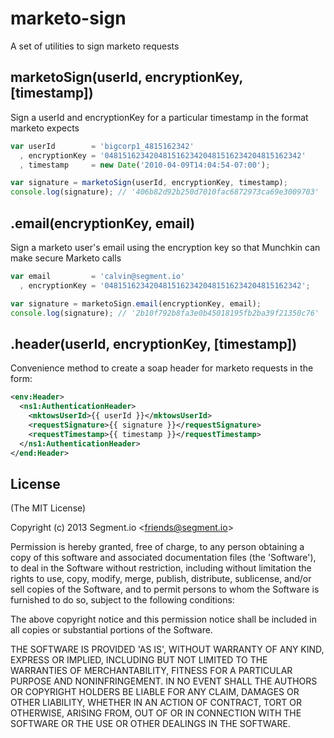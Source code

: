 
# marketo-sign

  A set of utilities to sign marketo requests

## marketoSign(userId, encryptionKey, [timestamp])

  Sign a userId and encryptionKey for a particular timestamp in the format marketo expects

```javascript
var userId        = 'bigcorp1_4815162342'
  , encryptionKey = '04815162342048151623420481516234204815162342'
  , timestamp     = new Date('2010-04-09T14:04:54-07:00');

var signature = marketoSign(userId, encryptionKey, timestamp);
console.log(signature); // '406b82d92b250d7010fac6872973ca69e3009703'
```

## .email(encryptionKey, email)

  Sign a marketo user's email using the encryption key so that Munchkin can make secure Marketo calls

```javascript
var email         = 'calvin@segment.io'
  , encryptionKey = '04815162342048151623420481516234204815162342';

var signature = marketoSign.email(encryptionKey, email);
console.log(signature); // '2b10f792b8fa3e0b45018195fb2ba39f21350c76'
```

## .header(userId, encryptionKey, [timestamp])

  Convenience method to create a soap header for marketo requests in the form:

```xml
<env:Header>
  <ns1:AuthenticationHeader>
    <mktowsUserId>{{ userId }}</mktowsUserId>
    <requestSignature>{{ signature }}</requestSignature>
    <requestTimestamp>{{ timestamp }}</requestTimestamp>
  </ns1:AuthenticationHeader>
</end:Header>
```

## License

(The MIT License)

Copyright (c) 2013 Segment.io &lt;friends@segment.io&gt;

Permission is hereby granted, free of charge, to any person obtaining
a copy of this software and associated documentation files (the
'Software'), to deal in the Software without restriction, including
without limitation the rights to use, copy, modify, merge, publish,
distribute, sublicense, and/or sell copies of the Software, and to
permit persons to whom the Software is furnished to do so, subject to
the following conditions:

The above copyright notice and this permission notice shall be
included in all copies or substantial portions of the Software.

THE SOFTWARE IS PROVIDED 'AS IS', WITHOUT WARRANTY OF ANY KIND,
EXPRESS OR IMPLIED, INCLUDING BUT NOT LIMITED TO THE WARRANTIES OF
MERCHANTABILITY, FITNESS FOR A PARTICULAR PURPOSE AND NONINFRINGEMENT.
IN NO EVENT SHALL THE AUTHORS OR COPYRIGHT HOLDERS BE LIABLE FOR ANY
CLAIM, DAMAGES OR OTHER LIABILITY, WHETHER IN AN ACTION OF CONTRACT,
TORT OR OTHERWISE, ARISING FROM, OUT OF OR IN CONNECTION WITH THE
SOFTWARE OR THE USE OR OTHER DEALINGS IN THE SOFTWARE.